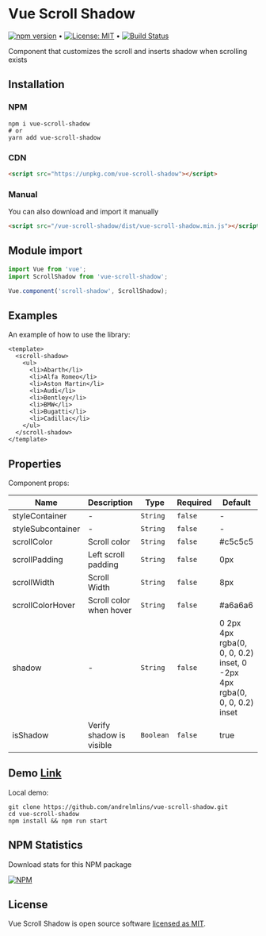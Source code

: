 # Vue Scroll Shadow

[![npm version](https://badge.fury.io/js/vue-scroll-shadow.svg)](https://www.npmjs.com/package/vue-scroll-shadow) &bull; [![License: MIT](https://img.shields.io/badge/License-MIT-yellow.svg)](https://github.com/andrelmlins/vue-scroll-shadow/blob/master/LICENSE) &bull; [![Build Status](https://travis-ci.com/andrelmlins/vue-scroll-shadow.svg?branch=master)](https://travis-ci.com/andrelmlins/vue-scroll-shadow)

Component that customizes the scroll and inserts shadow when scrolling exists

## Installation

### NPM

```
npm i vue-scroll-shadow
# or
yarn add vue-scroll-shadow
```

### CDN

```html
<script src="https://unpkg.com/vue-scroll-shadow"></script>
```

### Manual

You can also download and import it manually

```html
<script src="/vue-scroll-shadow/dist/vue-scroll-shadow.min.js"></script>
```

## Module import

```js
import Vue from 'vue';
import ScrollShadow from 'vue-scroll-shadow';

Vue.component('scroll-shadow', ScrollShadow);
```

## Examples

An example of how to use the library:

```vue
<template>
  <scroll-shadow>
    <ul>
      <li>Abarth</li>
      <li>Alfa Romeo</li>
      <li>Aston Martin</li>
      <li>Audi</li>
      <li>Bentley</li>
      <li>BMW</li>
      <li>Bugatti</li>
      <li>Cadillac</li>
    </ul>
  </scroll-shadow>
</template>
```

## Properties

Component props:

| Name              | Description              | Type      | Required | Default                                                                 |
| ----------------- | ------------------------ | --------- | -------- | ----------------------------------------------------------------------- |
| styleContainer    | -                        | `String`  | `false`  | -                                                                       |
| styleSubcontainer | -                        | `String`  | `false`  | -                                                                       |
| scrollColor       | Scroll color             | `String`  | `false`  | #c5c5c5                                                                 |
| scrollPadding     | Left scroll padding      | `String`  | `false`  | 0px                                                                     |
| scrollWidth       | Scroll Width             | `String`  | `false`  | 8px                                                                     |
| scrollColorHover  | Scroll color when hover  | `String`  | `false`  | #a6a6a6                                                                 |
| shadow            | -                        | `String`  | `false`  | 0 2px 4px rgba(0, 0, 0, 0.2) inset, 0 -2px 4px rgba(0, 0, 0, 0.2) inset |
| isShadow          | Verify shadow is visible | `Boolean` | `false`  | true                                                                    |

## Demo [Link](https://vue-scroll-shadow.netlify.com/)

Local demo:

```
git clone https://github.com/andrelmlins/vue-scroll-shadow.git
cd vue-scroll-shadow
npm install && npm run start
```

## NPM Statistics

Download stats for this NPM package

[![NPM](https://nodei.co/npm/vue-scroll-shadow.png)](https://nodei.co/npm/vue-scroll-shadow/)

## License

Vue Scroll Shadow is open source software [licensed as MIT](https://github.com/andrelmlins/vue-scroll-shadow/blob/master/LICENSE).
